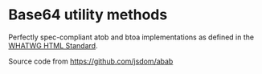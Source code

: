 [atob]: https://html.spec.whatwg.org/multipage/webappapis.html#atob

#  Base64 utility methods

Perfectly spec-compliant atob and btoa implementations as defined in the  [WHATWG HTML Standard][atob].

Source code from https://github.com/jsdom/abab
